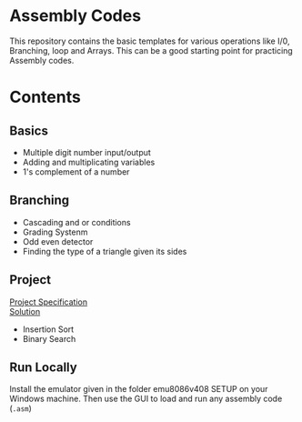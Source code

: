 # Assembly Codes

This repository contains the basic templates for various operations like I/0, Branching, loop and Arrays. This can be a good starting point for practicing Assembly codes.

# Contents

## Basics
- Multiple digit number input/output
- Adding and multiplicating variables
- 1's complement of a number

## Branching
- Cascading and or conditions
- Grading Systenm
- Odd even detector
- Finding the type of a triangle given its sides

## Project
[Project Specification](https://github.com/Anupznk/Assembly-Codes-CSE-316/blob/master/Sorting%20and%20Searching/CSE%20316%20Offline%201%20Description.pdf) <br>
[Solution](https://github.com/Anupznk/Assembly-Codes-CSE-316/blob/master/Sorting%20and%20Searching/Insertion%20Sort%20and%20Binary%20Search.asm)
- Insertion Sort
- Binary Search

## Run Locally
Install the emulator given in the folder emu8086v408 SETUP on your Windows machine. Then use the GUI to load and run any assembly code (`.asm`)
